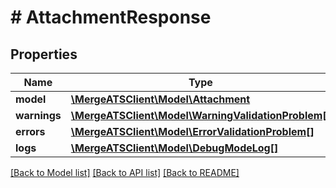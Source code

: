 # # AttachmentResponse

## Properties

Name | Type | Description | Notes
------------ | ------------- | ------------- | -------------
**model** | [**\MergeATSClient\Model\Attachment**](Attachment.md) |  |
**warnings** | [**\MergeATSClient\Model\WarningValidationProblem[]**](WarningValidationProblem.md) |  |
**errors** | [**\MergeATSClient\Model\ErrorValidationProblem[]**](ErrorValidationProblem.md) |  |
**logs** | [**\MergeATSClient\Model\DebugModeLog[]**](DebugModeLog.md) |  | [optional]

[[Back to Model list]](../../README.md#models) [[Back to API list]](../../README.md#endpoints) [[Back to README]](../../README.md)

